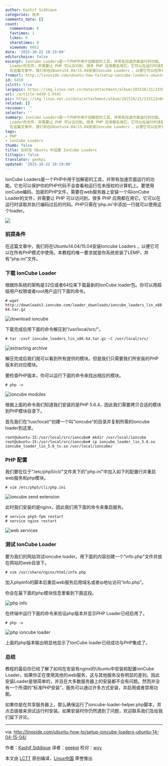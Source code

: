 ```yaml
---
author: Kashif Siddique
categories: 技术
comments_data: []
count:
  commentnum: 0
  favtimes: 1
  likes: 0
  sharetimes: 0
  viewnum: 6652
date: '2015-10-22 10:19:00'
editorchoice: false
excerpt: IonCube Loaders是一个PHP中用于加解密的工具，并带有加速页面运行的功能。它也可以保护你的PHP代码不会查看和运行在未授权的计算机上。要使用ionCube编码、加密的PHP文件，需要在web服务器上安装一个叫ionCube
  Loader的文件，并需要让 PHP 可以访问到，很多 PHP 应用都在用它。它可以在运行时读取并执行编码过后的代码。PHP只需在php.ini中添加一行就可以使用这个loader。  前提条件
  在这篇文章中，我们将在Ubuntu14.04/15.04安装Ioncube Loaders ，以便它可以在所有PHP模式中使用。本教程的唯一要求就是你系统安装了LEMP，并有php.ini文
fromurl: http://linoxide.com/ubuntu-how-to/setup-ioncube-loaders-ubuntu-14-04-15-04/
id: 6450
islctt: true
largepic: https://img.linux.net.cn/data/attachment/album/201510/21/233055hi9wb1mxui9mu9r3.jpg
url: /article-6450-1.html
pic: https://img.linux.net.cn/data/attachment/album/201510/21/233122n66rbpdb1tdbpgeb.png.thumb.jpg
related: []
reviewer: ''
selector: ''
summary: IonCube Loaders是一个PHP中用于加解密的工具，并带有加速页面运行的功能。它也可以保护你的PHP代码不会查看和运行在未授权的计算机上。要使用ionCube编码、加密的PHP文件，需要在web服务器上安装一个叫ionCube
  Loader的文件，并需要让 PHP 可以访问到，很多 PHP 应用都在用它。它可以在运行时读取并执行编码过后的代码。PHP只需在php.ini中添加一行就可以使用这个loader。  前提条件
  在这篇文章中，我们将在Ubuntu14.04/15.04安装Ioncube Loaders ，以便它可以在所有PHP模式中使用。本教程的唯一要求就是你系统安装了LEMP，并有php.ini文
tags:
- PHP
- ionCube Loaders
thumb: false
title: 如何在 Ubuntu 中设置 IonCube Loaders
titlepic: false
translator: geekpi
updated: '2015-10-22 10:19:00'
---
```


IonCube Loaders是一个PHP中用于加解密的工具，并带有加速页面运行的功能。它也可以保护你的PHP代码不会查看和运行在未授权的计算机上。要使用ionCube编码、加密的PHP文件，需要在web服务器上安装一个叫ionCube Loader的文件，并需要让 PHP 可以访问到，很多 PHP 应用都在用它。它可以在运行时读取并执行编码过后的代码。PHP只需在‘php.ini’中添加一行就可以使用这个loader。


![](/data/attachment/album/201510/21/233055hi9wb1mxui9mu9r3.jpg)


### 前提条件


在这篇文章中，我们将在Ubuntu14.04/15.04安装Ioncube Loaders ，以便它可以在所有PHP模式中使用。本教程的唯一要求就是你系统安装了LEMP，并有“php.ini”文件。


### 下载 IonCube Loader


根据你系统的架构是32位或者64位来下载最新的IonCube loader包。你可以用超级用户权限或者root用户运行下面的命令。



```
# wget http://downloads3.ioncube.com/loader_downloads/ioncube_loaders_lin_x86-64.tar.gz

```

![download ioncube](/data/attachment/album/201510/21/233122n66rbpdb1tdbpgeb.png)


下载完成后用下面的命令解压到“/usr/local/src/"。



```
# tar -zxvf ioncube_loaders_lin_x86-64.tar.gz -C /usr/local/src/

```

![extracting archive](/data/attachment/album/201510/21/233123ixy4xf3nzjxjddnx.png)


解压完成后我们就可以看到所有提供的模块。但是我们只需要我们所安装的PHP版本的对应模块。


要检查PHP版本，你可以运行下面的命令来找出相应的模块。



```
# php -v

```

![ioncube modules](/data/attachment/album/201510/21/233123kh5x5h5k3sdhfehm.png)


根据上面的命令我们知道我们安装的是PHP 5.6.4，因此我们需要拷贝合适的模块到PHP模块目录下。


首先我们在“/usr/local/”创建一个叫“ioncube”的目录并复制所需的ioncube loader到这里。



```
root@ubuntu-15:/usr/local/src/ioncube# mkdir /usr/local/ioncube
root@ubuntu-15:/usr/local/src/ioncube# cp ioncube_loader_lin_5.6.so ioncube_loader_lin_5.6_ts.so /usr/local/ioncube/

```

### PHP 配置


我们要在位于"/etc/php5/cli/"文件夹下的"php.ini"中加入如下的配置行并重启web服务和php模块。



```
# vim /etc/php5/cli/php.ini

```

![ioncube zend extension](/data/attachment/album/201510/21/233124nkidkbm1vv1wkdmk.png)


此时我们安装的是nginx，因此我们用下面的命令来重启服务。



```
# service php5-fpm restart
# service nginx restart

```

![web services](/data/attachment/album/201510/21/233124zuxx06ucguxx61z0.png)


### 测试 IonCube Loader


要为我们的网站测试ioncube loader。用下面的内容创建一个"info.php"文件并放在网站的web目录下。



```
# vim /usr/share/nginx/html/info.php

```

加入phpinfo的脚本后重启web服务后用域名或者ip地址访问“info.php”。


你会在最下面的php模块信息里看到下面这段。


![php info](/data/attachment/album/201510/21/233125vbcu5c88wf0nkws5.png)


在终端中运行下面的命令来验证php版本并显示PHP Loader已经启用了。



```
# php -v

```

![php ioncube loader](/data/attachment/album/201510/21/233125ccebe5kezkcn3kek.png)


上面的php版本输出明显地显示了IonCube loader已经成功与PHP集成了。


### 总结


教程的最后你已经了解了如何在安装有nginx的Ubuntu中安装和配置ionCube Loader，如果你正在使用其他的web服务，这与其他服务没有明显的差别。因此安装Loader是很简单的，并且在大多数服务器上的安装都不会有问题。然而并没有一个所谓的“标准PHP安装”，服务可以通过许多方式安装，并启用或者禁用功能。


如果你是在共享服务器上，那么确保运行了ioncube-loader-helper.php脚本，并点击链接来测试运行时安装。如果安装时你仍然遇到了问题，欢迎联系我们及给我们留下评论。




---


via: <http://linoxide.com/ubuntu-how-to/setup-ioncube-loaders-ubuntu-14-04-15-04/>


作者：[Kashif Siddique](http://linoxide.com/author/kashifs/) 译者：[geekpi](https://github.com/geekpi) 校对：[wxy](https://github.com/wxy)


本文由 [LCTT](https://github.com/LCTT/TranslateProject) 原创编译，[Linux中国](https://linux.cn/) 荣誉推出